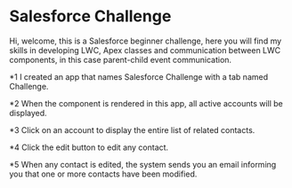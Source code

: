 # Salesforce Challenge
Hi, welcome, this is a Salesforce beginner challenge, here you will find my skills in developing LWC, Apex classes and communication between LWC components, in this case parent-child event communication.

*1 I created an app that names Salesforce Challenge with a tab named Challenge. 

*2 When the component is rendered in this app, all active accounts will be displayed. 

*3 Click on an account to display the entire list of related contacts.

*4 Click the edit button to edit any contact.

*5 When any contact is edited, the system sends you an email informing you that one or more contacts have been modified.
